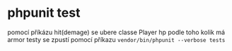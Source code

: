 # phpunit test
pomocí příkázu hit(demage) se ubere classe Player hp podle toho kolik má armor
testy se zpustí pomocí příkazu `vendor/bin/phpunit --verbose tests`
